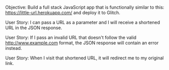 Objective: Build a full stack JavaScript app that is functionally similar to
this: https://little-url.herokuapp.com/ and deploy it to Glitch.

User Story: I can pass a URL as a parameter and I will receive a shortened URL
in the JSON response.

User Story: If I pass an invalid URL that doesn't follow the valid
http://www.example.com format, the JSON response will contain an error instead.

User Story: When I visit that shortened URL, it will redirect me to my original
link.
